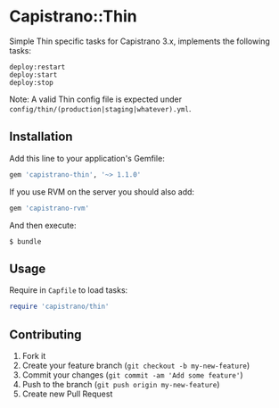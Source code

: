 # Capistrano::Thin

Simple Thin specific tasks for Capistrano 3.x, implements the following tasks:

```
deploy:restart
deploy:start
deploy:stop
```

Note: A valid Thin config file is expected under
`config/thin/(production|staging|whatever).yml`.

## Installation

Add this line to your application's Gemfile:

```ruby
gem 'capistrano-thin', '~> 1.1.0'
```

If you use RVM on the server you should also add:

```ruby
gem 'capistrano-rvm'
```

And then execute:

    $ bundle

## Usage

Require in `Capfile` to load tasks:

```ruby
require 'capistrano/thin'
```

## Contributing

1. Fork it
2. Create your feature branch (`git checkout -b my-new-feature`)
3. Commit your changes (`git commit -am 'Add some feature'`)
4. Push to the branch (`git push origin my-new-feature`)
5. Create new Pull Request
